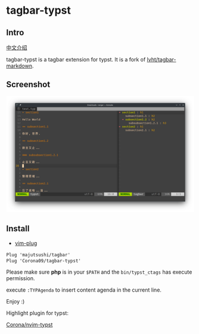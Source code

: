 # tagbar-typst

## Intro

[中文介绍](https://github.com/Corona09/tagbar-typst/blob/master/README_zh.md)

tagbar-typst is a tagbar extension for typst. It is a fork of [lvht/tagbar-markdown](https://github.com/lvht/tagbar-markdown.git).

## Screenshot

![](./screenshot/screenshot.png)

## Install
- [vim-plug]
```viml
Plug 'majutsushi/tagbar'
Plug 'Corona09/tagbar-typst'
```

Please make sure **php** is in your `$PATH` and the `bin/typst_ctags` has execute permission.

execute `:TYPAgenda` to insert content agenda in the current line.

Enjoy :)

[vim-plug]: https://github.com/junegunn/vim-plug
[dein.vim]: https://github.com/Shougo/dein.vim

Highlight plugin for typst:

[Corona/nvim-typst](https://github.com/Corona09/nvim-typst.git)
